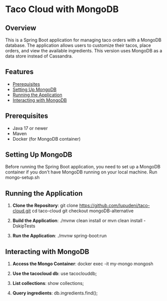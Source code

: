 # Taco Cloud with MongoDB

## Overview

This is a Spring Boot application for managing taco orders with a MongoDB database. The application allows users to customize their tacos, place orders, and view the available ingredients. This version uses MongoDB as a data store instead of Cassandra.

## Features
- [Prerequisites](#prerequisites)
- [Setting Up MongoDB](#setting-up-mongodb)
- [Running the Application](#running-the-application)
- [Interacting with MongoDB](#interacting-with-mongodb)

## Prerequisites
- Java 17 or newer
- Maven
- Docker (for MongoDB container)

## Setting Up MongoDB
Before running the Spring Boot application, you need to set up a MongoDB container if you don't have MongoDB running on your local machine. Run mongo-setup.sh

## Running the Application

1. **Clone the Repository**:
git clone https://github.com/lupudeni/taco-cloud.git
cd taco-cloud
git checkout mongoDB-alternative

2. **Build the Application**:
./mvnw clean install
or
mvn clean install -DskipTests

3. **Run the Application**:
./mvnw spring-boot:run

## Interacting with MongoDB

1. **Access the Mongo Container**:
docker exec -it my-mongo mongosh

3. **Use the tacocloud db**:
use tacoclouddb;

2. **List collections**:
show collections;

4. **Query ingredients**:
db.ingredients.find();

